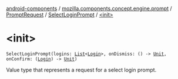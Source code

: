 [android-components](../../../index.md) / [mozilla.components.concept.engine.prompt](../../index.md) / [PromptRequest](../index.md) / [SelectLoginPrompt](index.md) / [&lt;init&gt;](./-init-.md)

# &lt;init&gt;

`SelectLoginPrompt(logins: `[`List`](https://kotlinlang.org/api/latest/jvm/stdlib/kotlin.collections/-list/index.html)`<`[`Login`](../../../mozilla.components.concept.storage/-login/index.md)`>, onDismiss: () -> `[`Unit`](https://kotlinlang.org/api/latest/jvm/stdlib/kotlin/-unit/index.html)`, onConfirm: (`[`Login`](../../../mozilla.components.concept.storage/-login/index.md)`) -> `[`Unit`](https://kotlinlang.org/api/latest/jvm/stdlib/kotlin/-unit/index.html)`)`

Value type that represents a request for a select login prompt.

